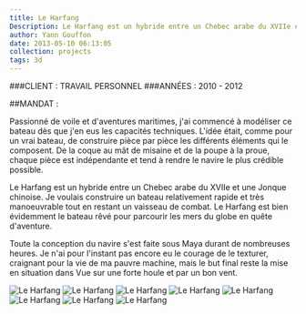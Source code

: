 ```yaml
---
title: Le Harfang
Description: Le Harfang est un hybride entre un Chebec arabe du XVIIe et une Jonque chinoise. Je voulais construire un bateau relativement rapide et très manoeuvrable tout en restant un vaisseau de combat.
author: Yann Gouffon
date: 2013-05-10 06:13:05
collection: projects
tags: 3d
---
```


###CLIENT : TRAVAIL PERSONNEL
###ANNÉES : 2010 - 2012

##MANDAT :

Passionné de voile et d'aventures maritimes, j'ai commencé à modéliser ce bateau dès que j'en eus les capacités techniques. L'idée était, comme pour un vrai bateau, de construire pièce par pièce les différents éléments qui le composent. De la coque au mât de misaine et de la poupe à la proue, chaque pièce est indépendante et tend à rendre le navire le plus crédible possible.

Le Harfang est un hybride entre un Chebec arabe du XVIIe et une Jonque chinoise. Je voulais construire un bateau relativement rapide et très manoeuvrable tout en restant un vaisseau de combat. Le Harfang est bien évidemment le bateau rêvé pour parcourir les mers du globe en quête d'aventure.

Toute la conception du navire s'est faite sous Maya durant de nombreuses heures. Je n'ai pour l'instant pas encore eu le courage de le texturer, craignant pour la vie de ma pauvre machine, mais le but final reste la mise en situation dans Vue sur une forte houle et par un bon vent. 

![Le Harfang](http://staging.yago.io/content/images/junk01.jpg.jpg)
![Le Harfang](http://staging.yago.io/content/images/junk02.jpg.jpg)
![Le Harfang](http://staging.yago.io/content/images/junk03.jpg.jpg)
![Le Harfang](http://staging.yago.io/content/images/junk04.jpg.jpg)
![Le Harfang](http://staging.yago.io/content/images/junk05.jpg.jpg)
![Le Harfang](http://staging.yago.io/content/images/junk06.jpg.jpg)
![Le Harfang](http://staging.yago.io/content/images/junk07.jpg.jpg)
![Le Harfang](http://staging.yago.io/content/images/junk08.jpg.jpg)
